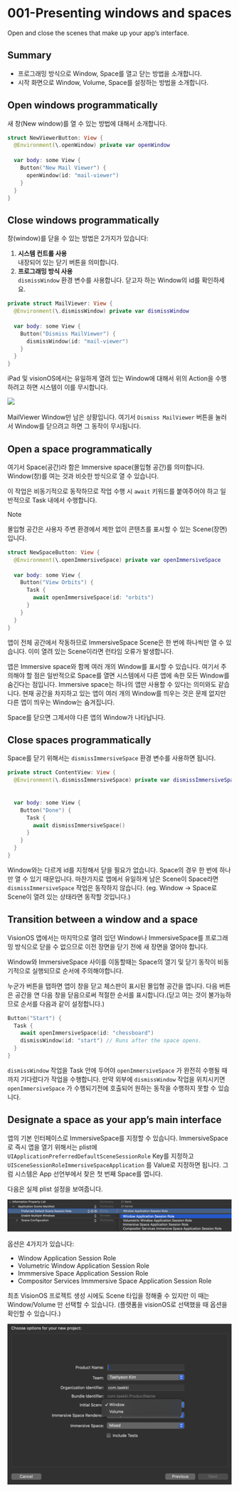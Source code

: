 # 001-Presenting windows and spaces
Open and close the scenes that make up your app’s interface.

## Summary
- 프로그래밍 방식으로 Window, Space를 열고 닫는 방법을 소개합니다.
- 시작 화면으로 Window, Volume, Space를 설정하는 방법을 소개합니다.

## Open windows programmatically
새 창(New window)를 열 수 있는 방법에 대해서 소개합니다.

```swift
struct NewViewerButton: View {
  @Environment(\.openWindow) private var openWindow

  var body: some View {
    Button("New Mail Viewer") {
      openWindow(id: "mail-viewer")
    }
  }
}
```

## Close windows programmatically
창(window)를 닫을 수 있는 방법은 2가지가 있습니다:
1. **시스템 컨트롤 사용**
  <br> 내장되어 있는 닫기 버튼을 의미합니다.
2. **프로그래밍 방식 사용**
  <br> `dismissWindow` 환경 변수를 사용합니다. 닫고자 하는 Window의 id를 확인하세요.

```swift
private struct MailViewer: View {
  @Environment(\.dismissWindow) private var dismissWindow

  var body: some View {
    Button("Dismiss MailViewer") {
      dismissWindow(id: "mail-viewer")
    }
  }
}
```

iPad 및 visionOS에서는 유일하게 열려 있는 Window에 대해서 위의 Action을 수행하려고 하면 시스템이 이를 무시합니다.

<img src="./Files/001-Unavailable-dismiss-action-when-remains-one-window.png" />

MailViewer Window만 남은 상황입니다. 여기서 `Dismiss MailViewer` 버튼을 눌러서 Window를 닫으려고 하면 그 동작이 무시됩니다.

## Open a space programmatically
여기서 Space(공간)라 함은 Immersive space(몰입형 공간)를 의미합니다. Window(창)를 여는 것과 비슷한 방식으로 열 수 있습니다.

이 작업은 비동기적으로 동작하므로 작업 수행 시 `await` 키워드를 붙여주어야 하고 일반적으로 Task 내에서 수행합니다.

> [!Note]  
> 몰입형 공간은 사용자 주변 환경에서 제한 없이 콘텐츠를 표시할 수 있는 Scene(장면)입니다.

```swift
struct NewSpaceButton: View {
  @Environment(\.openImmersiveSpace) private var openImmersiveSpace

  var body: some View {
    Button("View Orbits") {
      Task {
        await openImmersiveSpace(id: "orbits")
      }
    }
  }
}
```

앱이 전체 공간에서 작동하므로 ImmersiveSpace Scene은 한 번에 하나씩만 열 수 있습니다. 이미 열려 있는 Scene이라면 런타임 오류가 발생합니다.

앱은 Immersive space와 함께 여러 개의 Window를 표시할 수 있습니다. 여기서 주의해야 할 점은 일반적으로 Space를 열면 시스템에서 다른 앱에 속한 모든 Window를 숨긴다는 점입니다. Immersive space는 하나의 앱만 사용할 수 있다는 의미와도 같습니다. 현재 공간을 차지하고 있는 앱이 여러 개의 Window를 띄우는 것은 문제 없지만 다른 앱이 띄우는 Window는 숨겨집니다.

Space를 닫으면 그제서야 다른 앱의 Window가 나타납니다.

## Close spaces programmatically

Space를 닫기 위해서는 `dismissImmersiveSpace` 환경 변수를 사용하면 됩니다.

```swift
private struct ContentView: View {
  @Environment(\.dismissImmersiveSpace) private var dismissImmersiveSpace


  var body: some View {
    Button("Done") {
      Task {
        await dismissImmersiveSpace()
      }
    }
  }
}
```

Window와는 다르게 id를 지정해서 닫을 필요가 없습니다. Space의 경우 한 번에 하나만 열 수 있기 때문입니다. 마찬가지로 앱에서 유일하게 남은 Scene이 Space라면 `dismissImmersiveSpace` 작업은 동작하지 않습니다. (eg. Window → Space로 Scene이 열려 있는 상태라면 동작할 것입니다.)

## Transition between a window and a space

VisionOS 앱에서는 마지막으로 열려 있던 Window나 ImmersiveSpace를 프로그래밍 방식으로 닫을 수 없으므로 이전 장면을 닫기 전에 새 장면을 열어야 합니다.

Window와 ImmersiveSpace 사이를 이동할때는 Space의 열기 및 닫기 동작이 비동기적으로 실행되므로 순서에 주의해야합니다.

누군가 버튼을 탭하면 앱이 창을 닫고 체스판이 표시된 몰입형 공간을 엽니다. 다음 버튼은 공간을 연 다음 창을 닫음으로써 적절한 순서를 표시합니다.(닫고 여는 것이 불가능하므로 순서를 다음과 같이 설정합니다.)
```swift
Button("Start") {
  Task {
    await openImmersiveSpace(id: "chessboard")
    dismissWindow(id: "start") // Runs after the space opens.
  }
}
```
`dismissWindow` 작업을 Task 안에 두어야 `openImmersiveSpace` 가 완전히 수행될 때까지 기다렸다가 작업을 수행합니다. 만약 외부에 `dismissWindow` 작업을 위치시키면 `openImmersiveSpace` 가 수행되기전에 호출되어 원하는 동작을 수행하지 못할 수 있습니다.

## Designate a space as your app’s main interface
앱의 기본 인터페이스로 ImmersiveSpace를 지정할 수 있습니다. ImmersiveSpace로 즉시 앱을 열기 위해서는 plist에 `UIApplicationPreferredDefaultSceneSessionRole` Key를 지정하고 `UISceneSessionRoleImmersiveSpaceApplication` 를 Value로 지정하면 됩니다. 그럼 시스템은 App 선언부에서 찾은 첫 번째 Space를 엽니다.

다음은 실제 plist 설정을 보여줍니다.

<img src = "./Files/001-Configure-Info-Plist.png"/>


옵션은 4가지가 있습니다:
- Window Application Session Role
- Volumetric Window Application Session Role
- Immmersive Space Application Session Role
- Compositor Services Immmersive Space Application Session Role


최초 VisionOS 프로젝트 생성 시에도 Scene 타입을 정해줄 수 있지만 이 때는 Window/Volume 만 선택할 수 있습니다. (플랫폼을 visionOS로 선택했을 때 옵션을 확인할 수 있습니다.)

<img src = "./Files/001-Create-Project.png"/>